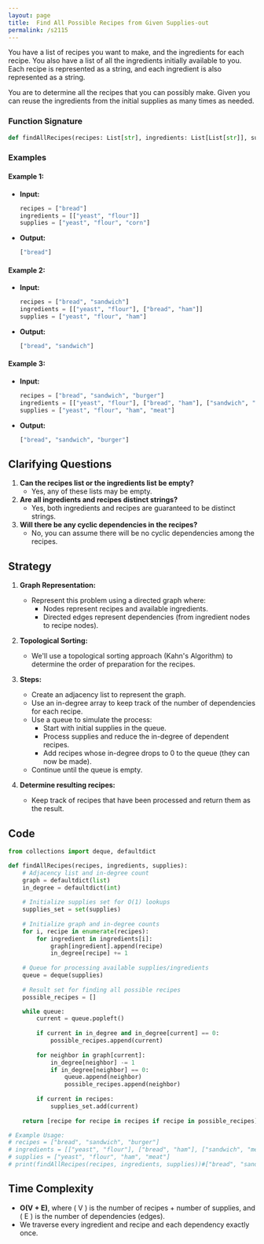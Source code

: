 ```yaml
---
layout: page
title:  Find All Possible Recipes from Given Supplies-out
permalink: /s2115
---
```

You have a list of recipes you want to make, and the ingredients for each recipe. You also have a list of all the ingredients initially available to you. Each recipe is represented as a string, and each ingredient is also represented as a string.

You are to determine all the recipes that you can possibly make. Given you can reuse the ingredients from the initial supplies as many times as needed.

### Function Signature
```python
def findAllRecipes(recipes: List[str], ingredients: List[List[str]], supplies: List[str]) -> List[str]:
```

### Examples
#### Example 1:
- **Input:**
  ```python
  recipes = ["bread"]
  ingredients = [["yeast", "flour"]]
  supplies = ["yeast", "flour", "corn"]
  ```
- **Output:**
  ```python
  ["bread"]
  ```

#### Example 2:
- **Input:**
  ```python
  recipes = ["bread", "sandwich"]
  ingredients = [["yeast", "flour"], ["bread", "ham"]]
  supplies = ["yeast", "flour", "ham"]
  ```
- **Output:**
  ```python
  ["bread", "sandwich"]
  ```

#### Example 3:
- **Input:**
  ```python
  recipes = ["bread", "sandwich", "burger"]
  ingredients = [["yeast", "flour"], ["bread", "ham"], ["sandwich", "meat"]]
  supplies = ["yeast", "flour", "ham", "meat"]
  ```
- **Output:**
  ```python
  ["bread", "sandwich", "burger"]
  ```

## Clarifying Questions
1. **Can the recipes list or the ingredients list be empty?**
   - Yes, any of these lists may be empty.
2. **Are all ingredients and recipes distinct strings?**
   - Yes, both ingredients and recipes are guaranteed to be distinct strings.
3. **Will there be any cyclic dependencies in the recipes?**
   - No, you can assume there will be no cyclic dependencies among the recipes.

## Strategy
1. **Graph Representation:**
   - Represent this problem using a directed graph where:
     - Nodes represent recipes and available ingredients.
     - Directed edges represent dependencies (from ingredient nodes to recipe nodes).

2. **Topological Sorting:**
   - We'll use a topological sorting approach (Kahn's Algorithm) to determine the order of preparation for the recipes.
   
3. **Steps:**
   - Create an adjacency list to represent the graph.
   - Use an in-degree array to keep track of the number of dependencies for each recipe.
   - Use a queue to simulate the process:
       - Start with initial supplies in the queue.
       - Process supplies and reduce the in-degree of dependent recipes.
       - Add recipes whose in-degree drops to 0 to the queue (they can now be made).
   - Continue until the queue is empty.

4. **Determine resulting recipes:**
   - Keep track of recipes that have been processed and return them as the result.

## Code
```python
from collections import deque, defaultdict

def findAllRecipes(recipes, ingredients, supplies):
    # Adjacency list and in-degree count
    graph = defaultdict(list)
    in_degree = defaultdict(int)
    
    # Initialize supplies set for O(1) lookups
    supplies_set = set(supplies)
    
    # Initialize graph and in-degree counts
    for i, recipe in enumerate(recipes):
        for ingredient in ingredients[i]:
            graph[ingredient].append(recipe)
            in_degree[recipe] += 1
            
    # Queue for processing available supplies/ingredients
    queue = deque(supplies)
    
    # Result set for finding all possible recipes
    possible_recipes = []

    while queue:
        current = queue.popleft()
        
        if current in in_degree and in_degree[current] == 0:
            possible_recipes.append(current)
        
        for neighbor in graph[current]:
            in_degree[neighbor] -= 1
            if in_degree[neighbor] == 0:
                queue.append(neighbor)
                possible_recipes.append(neighbor)
                
        if current in recipes:
            supplies_set.add(current)
    
    return [recipe for recipe in recipes if recipe in possible_recipes]

# Example Usage:
# recipes = ["bread", "sandwich", "burger"]
# ingredients = [["yeast", "flour"], ["bread", "ham"], ["sandwich", "meat"]]
# supplies = ["yeast", "flour", "ham", "meat"]
# print(findAllRecipes(recipes, ingredients, supplies))#["bread", "sandwich", "burger"]
```

## Time Complexity
- **O(V + E)**, where \( V \) is the number of recipes + number of supplies, and \( E \) is the number of dependencies (edges).
- We traverse every ingredient and recipe and each dependency exactly once.